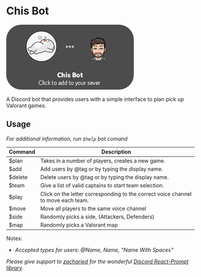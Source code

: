# Chis Bot

[![chisbot](./pictures/chisbot.png)](https://discord.com/api/oauth2/authorize?client_id=724657775652634795&permissions=8&scope=bot)

A Discord bot that provides users with a simple interface to plan pick up Valorant games.  

## Usage

*For additional information, run `$help` bot comand*

| Command | Description                                                                       |
| ------- | --------------------------------------------------------------------------------- |
| $plan   | Takes in a number of players, creates a new game.                                 |
| $add    | Add users by @tag or by typing the display name.                                  |
| $delete | Delete users by @tag or by typing the display name.                               |
| $team   | Give a list of valid captains to start team selection.                            |
| $play   | Click on the letter corresponding to the correct voice channel to move each team. |
| $move   | Move all players to the same voice channel                                        |
| $side   | Randomly picks a side, (Attackers, Defenders)                                     |
| $map    | Randomly picks a Valorant map                                                     |

Notes:  

- *Accepted types for users: @Name, Name, "Name With Spaces"*

*Please give support to [zacharied](https://github.com/zacharied) for the wonderful [Discord React-Prompt library](https://github.com/zacharied/discord-eprompt).*
